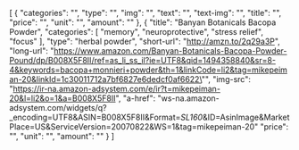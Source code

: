[
{
	"categories": "",
	"type": "",
	"img": "",
	"text": "",
	"text-img": "",
	"title": "",
	"price": "",
	"unit": "",
	"amount": ""
},
{
	"title": "Banyan Botanicals Bacopa Powder",
	"categories": [ "memory", "neuroprotective", "stress relief", "focus" ],
	"type": "herbal powder",
	"short-url": "http://amzn.to/2q29a3P",
	"long-url": "https://www.amazon.com/Banyan-Botanicals-Bacopa-Powder-Pound/dp/B008X5F8II/ref=as_li_ss_il?ie=UTF8&qid=1494358840&sr=8-4&keywords=bacopa+monnieri+powder&th=1&linkCode=li2&tag=mikepeiman-20&linkId=1c30011712a7bf6827e6dedcf0af6622\"",
	"img-src": "https://ir-na.amazon-adsystem.com/e/ir?t=mikepeiman-20&l=li2&o=1&a=B008X5F8II",
	"a-href": "ws-na.amazon-adsystem.com/widgets/q?_encoding=UTF8&ASIN=B008X5F8II&Format=_SL160_&ID=AsinImage&MarketPlace=US&ServiceVersion=20070822&WS=1&tag=mikepeiman-20"
	"price": "",
	"unit": "",
	"amount": ""
}
]
